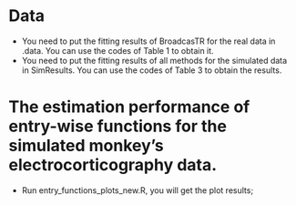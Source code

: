 # Data
- You need to put the fitting results of BroadcasTR for the real data in .data. You can use the codes of Table 1 to obtain it.
- You need to put the fitting results of all methods for the simulated data in SimResults. You can use the codes of Table 3 to obtain the results.


# The estimation performance of entry-wise functions for the simulated monkey’s electrocorticography data.  
- Run entry_functions_plots_new.R, you will get the plot results;




 


